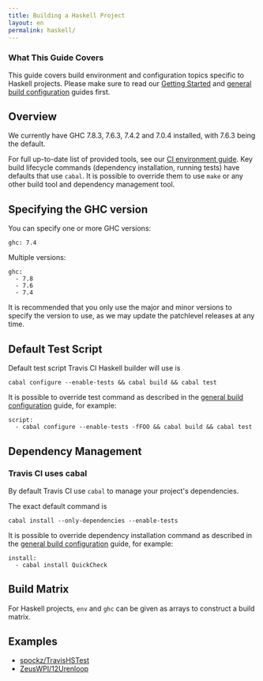 ```yaml
---
title: Building a Haskell Project
layout: en
permalink: haskell/
---
```


### What This Guide Covers

This guide covers build environment and configuration topics specific to Haskell projects. Please make sure to read our [Getting Started](/user/getting-started/) and [general build configuration](/user/build-configuration/) guides first.

## Overview

We currently have GHC 7.8.3, 7.6.3, 7.4.2 and 7.0.4 installed, with 7.6.3 being the default.

For full up-to-date list of provided tools, see
our [CI environment guide](/user/ci-environment/). Key build lifecycle commands (dependency installation, running tests) have
defaults that use `cabal`. It is possible to override them to use `make` or any other build tool and dependency management tool.

## Specifying the GHC version

You can specify one or more GHC versions:

```
ghc: 7.4
```

Multiple versions:

```
ghc:
  - 7.8
  - 7.6
  - 7.4
```

It is recommended that you only use the major and minor versions to specify the version to use, as we may update the patchlevel releases at any time.

## Default Test Script

Default test script Travis CI Haskell builder will use is

    cabal configure --enable-tests && cabal build && cabal test

It is possible to override test command as described in the [general build configuration](/user/build-configuration/) guide, for example:

    script:
      - cabal configure --enable-tests -fFOO && cabal build && cabal test


## Dependency Management

### Travis CI uses cabal

By default Travis CI use `cabal` to manage your project's dependencies.

The exact default command is

    cabal install --only-dependencies --enable-tests

It is possible to override dependency installation command as described in the [general build configuration](/user/build-configuration/) guide,
for example:

    install:
      - cabal install QuickCheck


## Build Matrix

For Haskell projects, `env` and `ghc` can be given as arrays
to construct a build matrix.

## Examples

* [spockz/TravisHSTest](https://github.com/spockz/TravisHSTest/blob/master/.travis.yml)
* [ZeusWPI/12Urenloop](https://github.com/ZeusWPI/12Urenloop/blob/master/.travis.yml)
